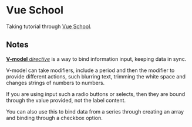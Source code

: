 # Vue School

Taking tutorial through [Vue School](https://vueschool.io/lessons/). 

## Notes

[**V-model** *directive*](https://vuejs.org/guide/components/v-model.html) is a way to bind information input, keeping data in sync.

V-model can take modifiers, include a period and then the modifier to provide different actions, such blurring text, trimming the white space and changes strings of numbers to numbers.

If you are using input such a radio buttons or selects, then they are bound through the value provided, not the label content.

You can also use this to bind data from a series through creating an array and binding through a checkbox option.
